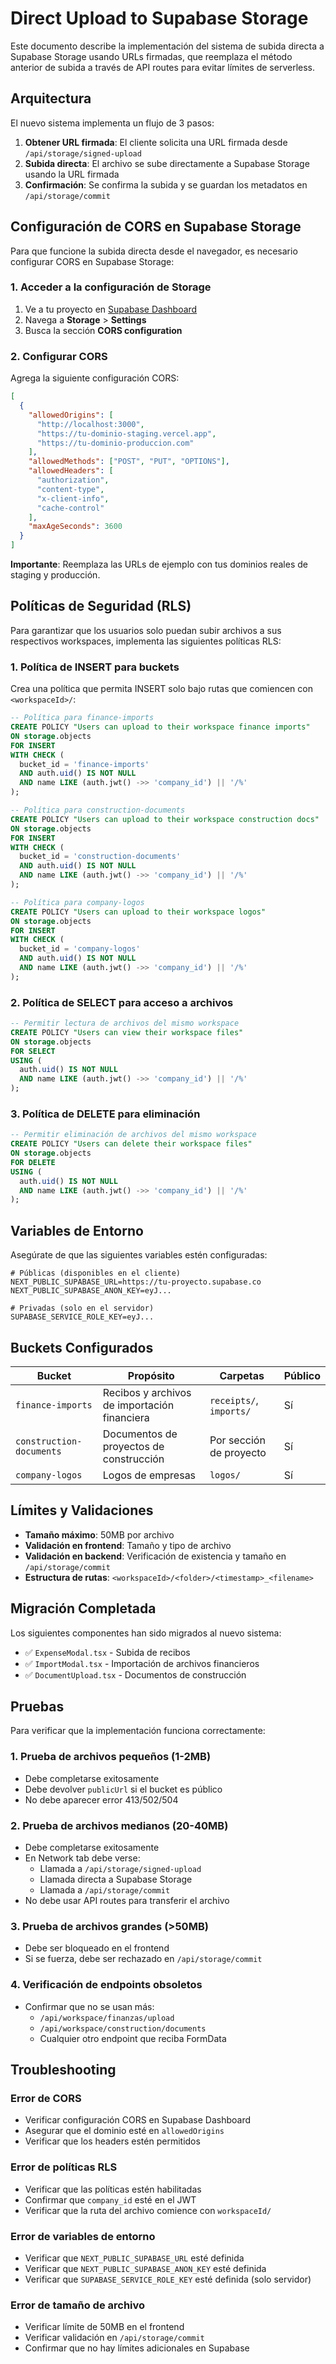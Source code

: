 # Direct Upload to Supabase Storage

Este documento describe la implementación del sistema de subida directa a Supabase Storage usando URLs firmadas, que reemplaza el método anterior de subida a través de API routes para evitar límites de serverless.

## Arquitectura

El nuevo sistema implementa un flujo de 3 pasos:

1. **Obtener URL firmada**: El cliente solicita una URL firmada desde `/api/storage/signed-upload`
2. **Subida directa**: El archivo se sube directamente a Supabase Storage usando la URL firmada
3. **Confirmación**: Se confirma la subida y se guardan los metadatos en `/api/storage/commit`

## Configuración de CORS en Supabase Storage

Para que funcione la subida directa desde el navegador, es necesario configurar CORS en Supabase Storage:

### 1. Acceder a la configuración de Storage

1. Ve a tu proyecto en [Supabase Dashboard](https://app.supabase.com)
2. Navega a **Storage** > **Settings**
3. Busca la sección **CORS configuration**

### 2. Configurar CORS

Agrega la siguiente configuración CORS:

```json
[
  {
    "allowedOrigins": [
      "http://localhost:3000",
      "https://tu-dominio-staging.vercel.app",
      "https://tu-dominio-produccion.com"
    ],
    "allowedMethods": ["POST", "PUT", "OPTIONS"],
    "allowedHeaders": [
      "authorization",
      "content-type",
      "x-client-info",
      "cache-control"
    ],
    "maxAgeSeconds": 3600
  }
]
```

**Importante**: Reemplaza las URLs de ejemplo con tus dominios reales de staging y producción.

## Políticas de Seguridad (RLS)

Para garantizar que los usuarios solo puedan subir archivos a sus respectivos workspaces, implementa las siguientes políticas RLS:

### 1. Política de INSERT para buckets

Crea una política que permita INSERT solo bajo rutas que comiencen con `<workspaceId>/`:

```sql
-- Política para finance-imports
CREATE POLICY "Users can upload to their workspace finance imports" 
ON storage.objects 
FOR INSERT 
WITH CHECK (
  bucket_id = 'finance-imports' 
  AND auth.uid() IS NOT NULL
  AND name LIKE (auth.jwt() ->> 'company_id') || '/%'
);

-- Política para construction-documents
CREATE POLICY "Users can upload to their workspace construction docs" 
ON storage.objects 
FOR INSERT 
WITH CHECK (
  bucket_id = 'construction-documents' 
  AND auth.uid() IS NOT NULL
  AND name LIKE (auth.jwt() ->> 'company_id') || '/%'
);

-- Política para company-logos
CREATE POLICY "Users can upload to their workspace logos" 
ON storage.objects 
FOR INSERT 
WITH CHECK (
  bucket_id = 'company-logos' 
  AND auth.uid() IS NOT NULL
  AND name LIKE (auth.jwt() ->> 'company_id') || '/%'
);
```

### 2. Política de SELECT para acceso a archivos

```sql
-- Permitir lectura de archivos del mismo workspace
CREATE POLICY "Users can view their workspace files" 
ON storage.objects 
FOR SELECT 
USING (
  auth.uid() IS NOT NULL
  AND name LIKE (auth.jwt() ->> 'company_id') || '/%'
);
```

### 3. Política de DELETE para eliminación

```sql
-- Permitir eliminación de archivos del mismo workspace
CREATE POLICY "Users can delete their workspace files" 
ON storage.objects 
FOR DELETE 
USING (
  auth.uid() IS NOT NULL
  AND name LIKE (auth.jwt() ->> 'company_id') || '/%'
);
```

## Variables de Entorno

Asegúrate de que las siguientes variables estén configuradas:

```env
# Públicas (disponibles en el cliente)
NEXT_PUBLIC_SUPABASE_URL=https://tu-proyecto.supabase.co
NEXT_PUBLIC_SUPABASE_ANON_KEY=eyJ...

# Privadas (solo en el servidor)
SUPABASE_SERVICE_ROLE_KEY=eyJ...
```

## Buckets Configurados

| Bucket | Propósito | Carpetas | Público |
|--------|-----------|----------|----------|
| `finance-imports` | Recibos y archivos de importación financiera | `receipts/`, `imports/` | Sí |
| `construction-documents` | Documentos de proyectos de construcción | Por sección de proyecto | Sí |
| `company-logos` | Logos de empresas | `logos/` | Sí |

## Límites y Validaciones

- **Tamaño máximo**: 50MB por archivo
- **Validación en frontend**: Tamaño y tipo de archivo
- **Validación en backend**: Verificación de existencia y tamaño en `/api/storage/commit`
- **Estructura de rutas**: `<workspaceId>/<folder>/<timestamp>_<filename>`

## Migración Completada

Los siguientes componentes han sido migrados al nuevo sistema:

- ✅ `ExpenseModal.tsx` - Subida de recibos
- ✅ `ImportModal.tsx` - Importación de archivos financieros
- ✅ `DocumentUpload.tsx` - Documentos de construcción

## Pruebas

Para verificar que la implementación funciona correctamente:

### 1. Prueba de archivos pequeños (1-2MB)
- Debe completarse exitosamente
- Debe devolver `publicUrl` si el bucket es público
- No debe aparecer error 413/502/504

### 2. Prueba de archivos medianos (20-40MB)
- Debe completarse exitosamente
- En Network tab debe verse:
  - Llamada a `/api/storage/signed-upload`
  - Llamada directa a Supabase Storage
  - Llamada a `/api/storage/commit`
- No debe usar API routes para transferir el archivo

### 3. Prueba de archivos grandes (>50MB)
- Debe ser bloqueado en el frontend
- Si se fuerza, debe ser rechazado en `/api/storage/commit`

### 4. Verificación de endpoints obsoletos
- Confirmar que no se usan más:
  - `/api/workspace/finanzas/upload`
  - `/api/workspace/construction/documents`
  - Cualquier otro endpoint que reciba FormData

## Troubleshooting

### Error de CORS
- Verificar configuración CORS en Supabase Dashboard
- Asegurar que el dominio esté en `allowedOrigins`
- Verificar que los headers estén permitidos

### Error de políticas RLS
- Verificar que las políticas estén habilitadas
- Confirmar que `company_id` esté en el JWT
- Verificar que la ruta del archivo comience con `workspaceId/`

### Error de variables de entorno
- Verificar que `NEXT_PUBLIC_SUPABASE_URL` esté definida
- Verificar que `NEXT_PUBLIC_SUPABASE_ANON_KEY` esté definida
- Verificar que `SUPABASE_SERVICE_ROLE_KEY` esté definida (solo servidor)

### Error de tamaño de archivo
- Verificar límite de 50MB en el frontend
- Verificar validación en `/api/storage/commit`
- Confirmar que no hay límites adicionales en Supabase